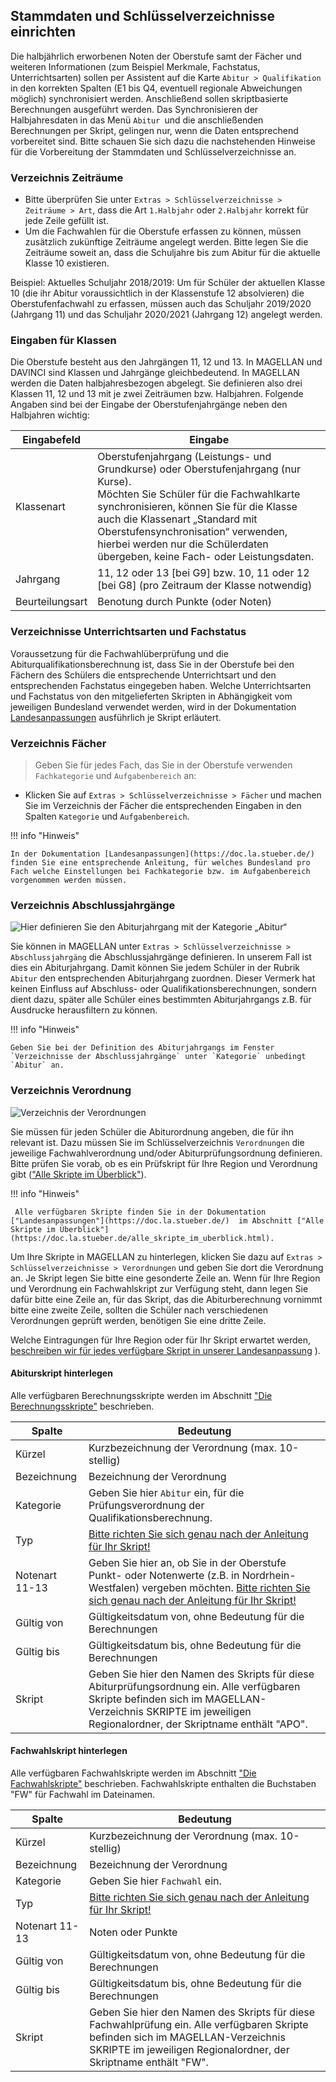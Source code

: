 ## Stammdaten und Schlüsselverzeichnisse einrichten


Die halbjährlich erworbenen Noten der Oberstufe samt der Fächer und weiteren Informationen (zum Beispiel Merkmale, Fachstatus, Unterrichtsarten) sollen per Assistent auf die Karte `Abitur > Qualifikation` in den korrekten Spalten (E1 bis Q4, eventuell regionale Abweichungen möglich) synchronisiert werden. Anschließend sollen skriptbasierte Berechnungen ausgeführt werden. Das Synchronisieren der Halbjahresdaten in das Menü `Abitur `und die anschließenden Berechnungen per Skript, gelingen nur, wenn die Daten entsprechend vorbereitet sind. Bitte schauen Sie sich dazu die nachstehenden Hinweise für die Vorbereitung der Stammdaten und Schlüsselverzeichnisse an.


### Verzeichnis Zeiträume

* Bitte überprüfen Sie unter `Extras > Schlüsselverzeichnisse > Zeiträume > Art`, dass die Art `1.Halbjahr` oder `2.Halbjahr` korrekt für jede Zeile gefüllt ist. 
* Um die Fachwahlen für die Oberstufe erfassen zu können, müssen zusätzlich zukünftige Zeiträume angelegt werden. Bitte legen Sie die Zeiträume soweit an, dass die Schuljahre bis zum Abitur für die aktuelle Klasse 10 existieren.

Beispiel:
Aktuelles Schuljahr 2018/2019: Um für Schüler der aktuellen Klasse 10 (die ihr Abitur voraussichtlich in der Klassenstufe 12 absolvieren) die Oberstufenfachwahl zu erfassen, müssen auch das Schuljahr 2019/2020 (Jahrgang 11) und das Schuljahr 2020/2021 (Jahrgang 12) angelegt werden.

### Eingaben für Klassen

Die Oberstufe besteht aus den Jahrgängen 11, 12 und 13. In MAGELLAN und DAVINCI sind Klassen und Jahrgänge gleichbedeutend. In MAGELLAN werden die Daten halbjahresbezogen abgelegt. Sie definieren also drei Klassen 11, 12 und 13 mit je zwei Zeiträumen bzw. Halbjahren. Folgende Angaben sind bei der Eingabe der Oberstufenjahrgänge neben den Halbjahren wichtig:

Eingabefeld | Eingabe
--------------- | -------
Klassenart | Oberstufenjahrgang (Leistungs- und Grundkurse) oder Oberstufenjahrgang (nur Kurse). <br/>Möchten Sie Schüler für die Fachwahlkarte synchronisieren, können Sie für die Klasse auch die Klassenart „Standard mit Oberstufensynchronisation“ verwenden, hierbei werden nur die Schülerdaten übergeben, keine Fach- oder Leistungsdaten.
Jahrgang | 11, 12 oder 13 [bei G9] bzw. 10, 11 oder 12 [bei G8] (pro Zeitraum der Klasse notwendig)
Beurteilungsart | Benotung durch Punkte (oder Noten)

### Verzeichnisse Unterrichtsarten und Fachstatus

Voraussetzung für die Fachwahlüberprüfung und die Abiturqualifikationsberechnung ist, dass Sie in der Oberstufe bei den Fächern des Schülers die entsprechende Unterrichtsart und den entsprechenden Fachstatus eingegeben haben. Welche Unterrichtsarten und Fachstatus von den mitgelieferten Skripten in Abhängigkeit vom jeweiligen Bundesland verwendet werden, wird in der Dokumentation [Landesanpassungen](https://doc.la.stueber.de/) ausführlich je Skript erläutert.

### Verzeichnis Fächer

> Geben Sie für jedes Fach, das Sie in der Oberstufe verwenden `Fachkategorie` und `Aufgabenbereich` an:

* Klicken Sie auf `Extras > Schlüsselverzeichnisse > Fächer` und machen Sie im Verzeichnis der Fächer die entsprechenden Eingaben in den Spalten `Kategorie` und `Aufgabenbereich`.


!!! info "Hinweis"

	In der Dokumentation [Landesanpassungen](https://doc.la.stueber.de/) finden Sie eine entsprechende Anleitung, für welches Bundesland pro Fach welche Einstellungen bei Fachkategorie bzw. im Aufgabenbereich vorgenommen werden müssen.


### Verzeichnis Abschlussjahrgänge

![Hier definieren Sie den Abiturjahrgang mit der Kategorie „Abitur“](/assets/images/gym_oberstufe/gym_oberstufe01.png)

Sie können in MAGELLAN unter `Extras > Schlüsselverzeichnisse > Abschlussjahrgäng` die Abschlussjahrgänge definieren. In unserem Fall ist dies ein Abiturjahrgang. Damit können Sie jedem Schüler in der Rubrik `Abitur` den entsprechenden Abiturjahrgang zuordnen. Dieser Vermerk hat keinen Einfluss auf Abschluss- oder Qualifikationsberechnungen, sondern dient dazu, später alle Schüler eines bestimmten Abiturjahrgangs z.B. für Ausdrucke herausfiltern zu können.

!!! info "Hinweis"

	Geben Sie bei der Definition des Abiturjahrgangs im Fenster `Verzeichnisse der Abschlussjahrgänge` unter `Kategorie` unbedingt `Abitur` an.

### Verzeichnis Verordnung 


![Verzeichnis der Verordnungen](/assets/images/gym_oberstufe/gym_oberstufe02.png)

Sie müssen für jeden Schüler die Abiturordnung angeben, die für ihn relevant ist. Dazu müssen Sie im Schlüsselverzeichnis `Verordnungen` die jeweilige Fachwahlverordnung und/oder Abiturprüfungsordnung definieren. Bitte prüfen Sie vorab, ob es ein Prüfskript für Ihre Region und Verordnung gibt (["Alle Skripte im Überblick"](https://doc.la.stueber.de/alle_skripte_im_uberblick.html)). 

!!! info "Hinweis"

	 Alle verfügbaren Skripte finden Sie in der Dokumentation ["Landesanpassungen"](https://doc.la.stueber.de/)  im Abschnitt ["Alle Skripte im Überblick"](https://doc.la.stueber.de/alle_skripte_im_uberblick.html). 

Um Ihre Skripte in MAGELLAN zu hinterlegen,  klicken Sie dazu auf `Extras > Schlüsselverzeichnisse > Verordnungen` und geben Sie dort die Verordnung an. Je Skript legen Sie bitte eine gesonderte Zeile an. Wenn für Ihre Region und Verordnung ein Fachwahlskript zur Verfügung steht, dann legen Sie dafür bitte eine Zeile an, für das Skript, das die Abiturberechnung vornimmt bitte eine zweite Zeile, sollten die Schüler nach verschiedenen Verordnungen geprüft werden, benötigen Sie eine dritte Zeile.

Welche Eintragungen für Ihre Region oder für Ihr Skript erwartet werden, [beschreiben wir für jedes verfügbare Skript  in unserer Landesanpassung](https://doc.la.stueber.de/) ). 

#### Abiturskript hinterlegen

Alle verfügbaren Berechnungsskripte werden im Abschnitt ["Die Berechnungsskripte"](https://doc.la.stueber.de/allgemeines_spezielle_einstellungen_pro_skript.html) beschrieben.

Spalte | Bedeutung
-------------- | ---------
Kürzel | Kurzbezeichnung der Verordnung (max. 10-stellig)
Bezeichnung | Bezeichnung der Verordnung
Kategorie | Geben Sie hier `Abitur` ein, für die Prüfungsverordnung der Qualifikationsberechnung.
Typ|[Bitte richten Sie sich genau nach der Anleitung für Ihr Skript!](https://doc.la.stueber.de/allgemeines_spezielle_einstellungen_pro_skript.html)
Notenart 11-13 | Geben Sie hier an, ob Sie in der Oberstufe Punkt- oder Notenwerte (z.B. in Nordrhein-Westfalen) vergeben möchten. [Bitte richten Sie sich genau nach der Anleitung für Ihr Skript!](https://doc.la.stueber.de/allgemeines_spezielle_einstellungen_pro_skript.html)
Gültig von | Gültigkeitsdatum von, ohne Bedeutung für die Berechnungen
Gültig bis | Gültigkeitsdatum bis, ohne Bedeutung für die Berechnungen
Skript | Geben Sie hier den Namen des Skripts für diese Abiturprüfungsordnung ein. Alle verfügbaren Skripte befinden sich im MAGELLAN-Verzeichnis SKRIPTE im jeweiligen Regionalordner, der Skriptname enthält "APO".

#### Fachwahlskript hinterlegen

Alle verfügbaren Fachwahlskripte werden im Abschnitt ["Die Fachwahlskripte"](https://doc.la.stueber.de/fachwahl/die_fachwahlskripte.html) beschrieben. Fachwahlskripte enthalten die Buchstaben "FW" für Fachwahl im Dateinamen.

Spalte | Bedeutung
-------------- | ---------
Kürzel | Kurzbezeichnung der Verordnung (max. 10-stellig)
Bezeichnung | Bezeichnung der Verordnung
Kategorie |Geben Sie hier `Fachwahl` ein. 
Typ|[Bitte richten Sie sich genau nach der Anleitung für Ihr Skript!](https://doc.la.stueber.de/fachwahl/die_fachwahlskripte.html)
Notenart 11-13 | Noten oder Punkte
Gültig von | Gültigkeitsdatum von, ohne Bedeutung für die Berechnungen
Gültig bis | Gültigkeitsdatum bis, ohne Bedeutung für die Berechnungen
Skript | Geben Sie hier den Namen des Skripts für diese Fachwahlprüfung ein. Alle verfügbaren Skripte befinden sich im MAGELLAN-Verzeichnis SKRIPTE im jeweiligen Regionalordner, der Skriptname enthält "FW".
